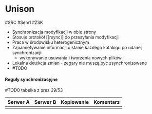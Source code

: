 # Unison
#SRC #Sem1 #ZSK 

- Synchronizacja modyfikacji w obie strony
- Stosuje protokół [[rsync]] do przesyłania modyfikacji
- Praca w środowisku heterogenicznym
- Zapamiętywanie informacji o stanie każdego katalogu po udanej synchronizacji
	- wykonywanie usuwania i tworzenia nowych plików
- Lokalna detekcja zmian - zegary nie muszą być zsynchronizowane
- #TODO 

#### Reguły synchronizacyjne
#TODO tabelka z prez 39/53

| Serwer A | Serwer B | Kopiowanie | Komentarz |
| -------- | -------- | ---------- | --------- |
|          |          |            |           |
